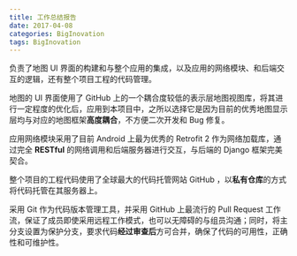 ```yaml
---
title: 工作总结报告
date: 2017-04-08
categories: BigInovation
tags: BigInovation
---
```


负责了地图 UI 界面的构建和与整个应用的集成，以及应用的网络模块、和后端交互的逻辑，还有整个项目工程的代码管理。

地图的 UI 界面使用了 GitHub 上的一个耦合度较低的表示层地图视图库，将其进行一定程度的优化后，应用到本项目中，之所以选择它是因为目前的优秀地图显示层均与对应的地图框架**高度耦合**，不方便二次开发和 Bug 修复。

应用网络模块采用了目前 Android 上最为优秀的 Retrofit 2 作为网络加载库，通过完全 **RESTful** 的网络调用和后端服务器进行交互，与后端的 Django 框架完美契合。

整个项目的工程代码使用了全球最大的代码托管网站 GitHub ，以**私有仓库**的方式将代码托管在其服务器上。

采用 Git 作为代码版本管理工具，并采用 GitHub 上最流行的 Pull Request 工作流，保证了成员即使采用远程工作模式，也可以无障碍的与组员沟通；同时，将主分支设置为保护分支，要求代码**经过审查后**方可合并，确保了代码的可用性，正确性和可维护性。
